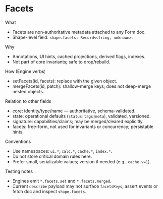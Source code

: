 # Facets

What
- Facets are non-authoritative metadata attached to any Form doc.
- Shape-level field: `shape.facets: Record<string, unknown>`.

Why
- Annotations, UI hints, cached projections, derived flags, indexes.
- Not part of core invariants; safe to drop/rebuild.

How (Engine verbs)
- setFacets(id, facets): replace with the given object.
- mergeFacets(id, patch): shallow-merge keys; does not deep-merge nested objects.

Relation to other fields
- core: identity/type/name — authoritative, schema-validated.
- state: operational defaults (`status|tags|meta`), validated, versioned.
- signature: capabilities/claims; may be merged/cleared explicitly.
- facets: free-form, not used for invariants or concurrency; persistable hints.

Conventions
- Use namespaces: `ui.*`, `calc.*`, `cache.*`, `index.*`.
- Do not store critical domain rules here.
- Prefer small, serializable values; version if needed (e.g., `cache.v=1`).

Testing notes
- Engines emit `*.facets.set` and `*.facets.merged`.
- Current `describe` payload may not surface `facetsKeys`; assert events or fetch doc and inspect `shape.facets`.
